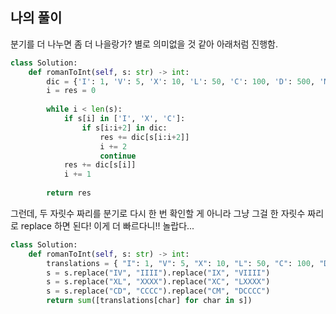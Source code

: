 ## 나의 풀이

분기를 더 나누면 좀 더 나을랑가? 별로 의미없을 것 같아 아래처럼 진행함.  

```python
class Solution:
    def romanToInt(self, s: str) -> int:
        dic = {'I': 1, 'V': 5, 'X': 10, 'L': 50, 'C': 100, 'D': 500, 'M': 1000, 'IV': 4, 'IX': 9, 'XL': 40, 'XC': 90, 'CD': 400, 'CM': 900}
        i = res = 0
        
        while i < len(s):
            if s[i] in ['I', 'X', 'C']:
                if s[i:i+2] in dic:
                    res += dic[s[i:i+2]]
                    i += 2
                    continue
            res += dic[s[i]]
            i += 1
            
        return res
```

그런데, 두 자릿수 짜리를 분기로 다시 한 번 확인할 게 아니라 그냥 그걸 한 자릿수 짜리로 replace 하면 된다! 이게 더 빠르다니!! 놀랍다...  

```python
class Solution:
    def romanToInt(self, s: str) -> int:
        translations = { "I": 1, "V": 5, "X": 10, "L": 50, "C": 100, "D": 500, "M": 1000}
        s = s.replace("IV", "IIII").replace("IX", "VIIII")
        s = s.replace("XL", "XXXX").replace("XC", "LXXXX")
        s = s.replace("CD", "CCCC").replace("CM", "DCCCC")
        return sum([translations[char] for char in s])
```
